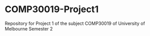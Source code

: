# COMP30019-Project1
Repository for Project 1 of the subject COMP30019 of University of Melbourne Semester 2
